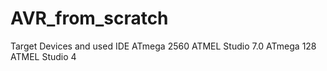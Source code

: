 # AVR_from_scratch
 
Target Devices and used IDE
ATmega 2560		ATMEL Studio 7.0
ATmega 128		ATMEL Studio 4
